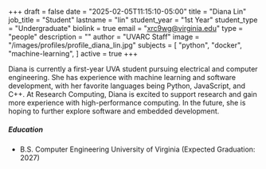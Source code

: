 +++
draft = false
date = "2025-02-05T11:15:10-05:00"
title = "Diana Lin"
job_title = "Student"
lastname = "lin"
student_year = "1st Year"
student_type = "Undergraduate"
biolink = true
email = "xrc9wg@virginia.edu"
type = "people"
description = ""
author = "UVARC Staff"
image = "/images/profiles/profile_diana_lin.jpg"
subjects = [
  "python",
  "docker",
  "machine-learning",
]
active = true
+++

Diana is currently a first-year UVA student pursuing electrical and computer engineering. She has experience with machine learning and software development, with her favorite languages being Python, JavaScript, and C++. At Research Computing, Diana is excited to support research and gain more experience with high-performance computing. In the future, she is hoping to further explore software and embedded development.

##### Education

- B.S. Computer Engineering
University of Virginia (Expected Graduation: 2027)

